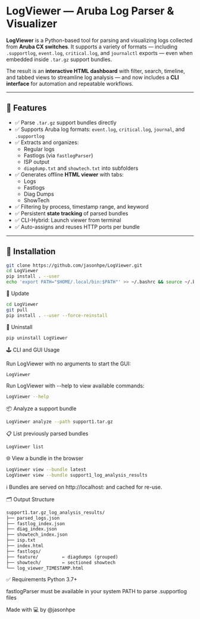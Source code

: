 # LogViewer — Aruba Log Parser & Visualizer

**LogViewer** is a Python-based tool for parsing and visualizing logs collected from **Aruba CX switches**. It supports a variety of formats — including `.supportlog`, `event.log`, `critical.log`, and `journalctl` exports — even when embedded inside `.tar.gz` support bundles.

The result is an **interactive HTML dashboard** with filter, search, timeline, and tabbed views to streamline log analysis — and now includes a **CLI interface** for automation and repeatable workflows.

---

## 🔧 Features

- ✅ Parse `.tar.gz` support bundles directly
- ✅ Supports Aruba log formats: `event.log`, `critical.log`, `journal`, and `.supportlog`
- ✅ Extracts and organizes:
  - Regular logs
  - Fastlogs (via `fastlogParser`)
  - ISP output
  - `diagdump.txt` and `showtech.txt` into subfolders
- ✅ Generates offline **HTML viewer** with tabs:
  - Logs
  - Fastlogs
  - Diag Dumps
  - ShowTech
- ✅ Filtering by process, timestamp range, and keyword
- ✅ Persistent **state tracking** of parsed bundles
- ✅ CLI-Hybrid: Launch viewer from terminal
- ✅ Auto-assigns and reuses HTTP ports per bundle

---
## 🚀 Installation

```bash
git clone https://github.com/jasonhpe/LogViewer.git
cd LogViewer
pip install . --user
echo 'export PATH="$HOME/.local/bin:$PATH"' >> ~/.bashrc && source ~/.bashrc
```

🔁 Update
```bash
cd LogViewer
git pull
pip install . --user --force-reinstall
```
🧹 Uninstall
```bash
pip uninstall LogViewer
```
🕹️ CLI and GUI Usage

Run LogViewer with no arguments to start the GUI:

```bash
LogViewer
```

Run LogViewer with --help to view available commands:

```bash
LogViewer --help
```

📦 Analyze a support bundle
```bash
LogViewer analyze --path support1.tar.gz
```
📋 List previously parsed bundles
```bash
LogViewer list
```
🌐 View a bundle in the browser
```bash
LogViewer view --bundle latest
LogViewer view --bundle support1_log_analysis_results
```
ℹ️ Bundles are served on http://localhost:<auto-port> and cached for re-use.

🗂 Output Structure

```markdown
support1.tar.gz_log_analysis_results/
├── parsed_logs.json
├── fastlog_index.json
├── diag_index.json
├── showtech_index.json
├── isp.txt
├── index.html
├── fastlogs/
├── feature/         ← diagdumps (grouped)
├── showtech/        ← sectioned showtech
└── log_viewer_TIMESTAMP.html
```

✅ Requirements
Python 3.7+

fastlogParser must be available in your system PATH to parse .supportlog files

Made with 💻 by @jasonhpe

